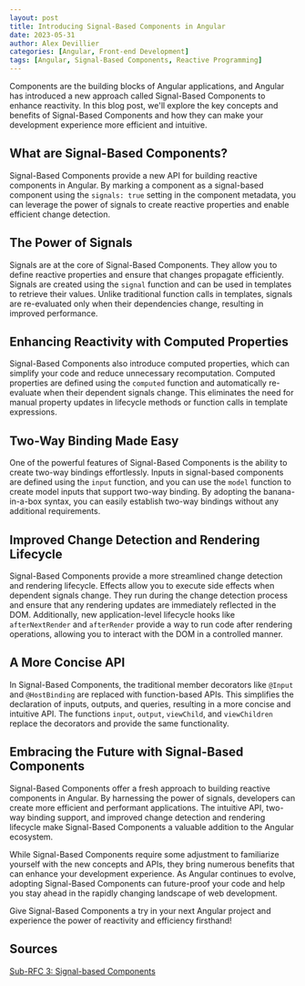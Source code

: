```yaml
---
layout: post
title: Introducing Signal-Based Components in Angular
date: 2023-05-31
author: Alex Devillier
categories: [Angular, Front-end Development]
tags: [Angular, Signal-Based Components, Reactive Programming]
---
```


Components are the building blocks of Angular applications, and Angular has introduced a new approach called Signal-Based Components to enhance reactivity. In this blog post, we'll explore the key concepts and benefits of Signal-Based Components and how they can make your development experience more efficient and intuitive.

## What are Signal-Based Components?

Signal-Based Components provide a new API for building reactive components in Angular. By marking a component as a signal-based component using the `signals: true` setting in the component metadata, you can leverage the power of signals to create reactive properties and enable efficient change detection.

## The Power of Signals

Signals are at the core of Signal-Based Components. They allow you to define reactive properties and ensure that changes propagate efficiently. Signals are created using the `signal` function and can be used in templates to retrieve their values. Unlike traditional function calls in templates, signals are re-evaluated only when their dependencies change, resulting in improved performance.

## Enhancing Reactivity with Computed Properties

Signal-Based Components also introduce computed properties, which can simplify your code and reduce unnecessary recomputation. Computed properties are defined using the `computed` function and automatically re-evaluate when their dependent signals change. This eliminates the need for manual property updates in lifecycle methods or function calls in template expressions.

## Two-Way Binding Made Easy

One of the powerful features of Signal-Based Components is the ability to create two-way bindings effortlessly. Inputs in signal-based components are defined using the `input` function, and you can use the `model` function to create model inputs that support two-way binding. By adopting the banana-in-a-box syntax, you can easily establish two-way bindings without any additional requirements.

## Improved Change Detection and Rendering Lifecycle

Signal-Based Components provide a more streamlined change detection and rendering lifecycle. Effects allow you to execute side effects when dependent signals change. They run during the change detection process and ensure that any rendering updates are immediately reflected in the DOM. Additionally, new application-level lifecycle hooks like `afterNextRender` and `afterRender` provide a way to run code after rendering operations, allowing you to interact with the DOM in a controlled manner.

## A More Concise API

In Signal-Based Components, the traditional member decorators like `@Input` and `@HostBinding` are replaced with function-based APIs. This simplifies the declaration of inputs, outputs, and queries, resulting in a more concise and intuitive API. The functions `input`, `output`, `viewChild`, and `viewChildren` replace the decorators and provide the same functionality.

## Embracing the Future with Signal-Based Components

Signal-Based Components offer a fresh approach to building reactive components in Angular. By harnessing the power of signals, developers can create more efficient and performant applications. The intuitive API, two-way binding support, and improved change detection and rendering lifecycle make Signal-Based Components a valuable addition to the Angular ecosystem.

While Signal-Based Components require some adjustment to familiarize yourself with the new concepts and APIs, they bring numerous benefits that can enhance your development experience. As Angular continues to evolve, adopting Signal-Based Components can future-proof your code and help you stay ahead in the rapidly changing landscape of web development.

Give Signal-Based Components a try in your next Angular project and experience the power of reactivity and efficiency firsthand!

## Sources

[Sub-RFC 3: Signal-based Components](https://github.com/angular/angular/discussions/49682)
